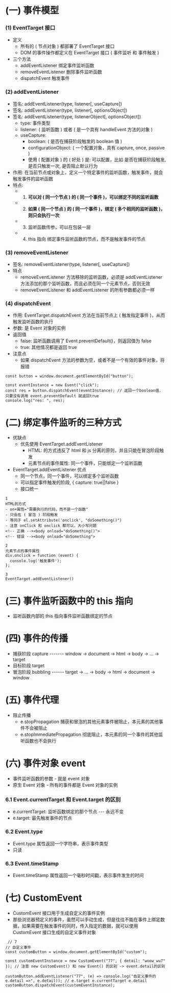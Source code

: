 # (一) 事件模型

### (1) EventTarget 接口

- 定义
  - 所有的 ( 节点对象 ) 都部署了 EventTarget 接口
  - DOM 的事件操作都定义在 EventTarget 接口 ( 事件监听 和 事件触发 )
- 三个方法
  - addEventListener 绑定事件监听函数
  - removeEventListener 删除事件监听函数
  - dispatchEvent 触发事件

### (2) addEventListener

- 签名: addEventListener(type, listener[, useCapture])
- 签名: addEventListener(type, listener[, optionsObject])
- 签名: addEventListener(type, listenerObject[, optionsObject])
  - type: 事件类型
  - listener: ( 监听函数 ) 或者 ( 是一个具有 handleEvent 方法的对象 )
  - useCapture:
    - boolean: ( 是否在捕获阶段触发的 boolean 值 )
    - configurationObject: ( 一个配置对象，具有 capture, once, passive )
    - 使用 ( 配置对象 ) 的 ( 好处 ) 是: 可以配置，比如 是否在捕获阶段触发, 是否只触发一次, 是否阻止默认行为
- 作用: 在当前节点或对象上，定义一个特定事件的监听函数，触发事件，就会触发事件的监听函数
- 特点:
  - 1. **可以对 ( 同一个节点 ) 的 ( 同一个事件 )，可以绑定不同的监听函数**
  - 2. **如果 ( 同一个节点 ) 的 ( 同一个事件 )，绑定 ( 多个相同的监听函数 )，则只会执行一次**
  - 3. 监听函数传参，可以在包装一层
  - 4. this 指向 绑定事件监听函数的节点，而不是触发事件的节点

### (3) removeEventListener

- 签名: removeEventListener(type, listener[, useCapture])
- 特点
  - removeEventListener 方法移除的监听函数，必须是 addEventListener 方法添加的那个监听函数，而且必须在同一个元素节点，否则无效
  - removeEventListener 和 addEventListener 的所有参数都必须一样

### (4) dispatchEvent

- 作用: EventTarget.dispatchEvent 方法在当前节点上 ( 触发指定事件 )，从而触发监听函数的执行
- 参数: 是 Event 对象的实例
- 返回值
  - false: 监听函数调用了 Event.preventDefault()，则返回值为 false
  - true: 其他情况都是返回 true
- 注意点
  - 如果 dispatchEvent 方法的参数为空，或者不是一个有效的事件对象，将报错

```dispatchEvent
const button = window.document.getElementById("button");

const eventInstance = new Event("click");
const res = button.dispatchEvent(eventInstance); // 返回一个boolean值，只要没有调用 event.preventDefault 就返回true
console.log("res: ", res);
```

# (二) 绑定事件监听的三种方式

- 优缺点
  - 优先使用 EventTarget.addEventListener
    - HTML: 的方式违反了 html 和 js 分离的原则，并且只能在冒泡阶段触发
    - 元素节点的事件属性: 同一个事件，只能绑定一个监听函数
- EventTarget.addEventListener 优点
  - 同一个节点，同一个事件，可以绑定多个监听函数
  - 可以指定事件触发的阶段, { capture: true||false }
  - 接口统一

```
1
HTML的方式
- on+属性="需要执行的代码，而不是一个函数"
- 只会在 ( 冒泡 ) 阶段触发
- 等同于 el.setAttribute('onclick', "doSomething()")
- 注意 onClick 和 onclick 都可以，大小写问题
<!-- 正确 --><body onload="doSomething()">
<!-- 错误 --><body onload="doSomething">

2
元素节点的事件属性
div.onclick = function (event) {
  console.log('触发事件');
};

3
EventTarget.addEventListener()
```

# (三) 事件监听函数中的 this 指向

- 监听函数内部的 this 指向事件监听函数绑定的节点

# (四) 事件的传播

- 捕获阶段 capture ------- window -> document -> html -> body -> ... -> target
- 目标阶段 target
- 冒泡阶段 bubbling ------ target -> ... -> body -> html -> document -> window

# (五) 事件代理

- 阻止传播
  - e.stopPropagation 捕获和冒泡的其他元素事件被阻止，本元素的其他事件不会被阻止
  - e.stopImmediatePropagation 彻底阻止，本元素的同一个事件的其他监听函数也不会执行

# (六) 事件对象 event

- 事件监听函数的参数 - 就是 event 对象
- 原生 Event 对象 - 所有的事件都是 Event 对象的实例

### 6.1 Event.currentTarget 和 Event.target 的区别

- e.currentTarget: 监听函数绑定的那个节点 --- 永远不变
- e.target: 最先触发事件的节点

### 6.2 Event.type

- Event.type 属性返回一个字符串，表示事件类型
- 只读

### 6.3 Event.timeStamp

- Event.timeStamp 属性返回一个毫秒时间戳，表示事件发生的时间

# (七) CustomEvent

- CustomEvent 接口用于生成自定义的事件实例
- 那些浏览器预定义的事件，虽然可以手动生成，但是往往不能在事件上绑定数据，如果需要在触发事件的同时，传入指定的数据，就可以使用 CustomEvent 接口生成的自定义事件对象

```
 // 7
// 自定义事件
const customButton = window.document.getElementById("custom");

const customEventInstance = new CustomEvent("77", { detail: "woow_wu7" }); // 注意 new CustomEvent() 和 new Event() 的区别 -> event.detail的区别

customButton.addEventListener("77", (e) => console.log("自定义事件的e.detail =>", e.detail)); // e.target e.currentTarget e.detail
customButton.dispatchEvent(customEventInstance);
```
